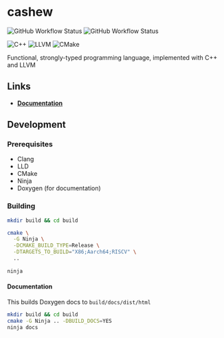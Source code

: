 # cashew

![GitHub Workflow Status](https://img.shields.io/github/actions/workflow/status/mrivnak/cashew/build.yml?label=build+and+test&logo=github&style=for-the-badge)
![GitHub Workflow Status](https://img.shields.io/github/actions/workflow/status/mrivnak/cashew/docs.yml?label=docs&logo=github&style=for-the-badge)

![C++](https://img.shields.io/badge/c++-%2300599C.svg?style=for-the-badge&logo=c%2B%2B&logoColor=white)
![LLVM](https://img.shields.io/badge/llvm-%23323330.svg?style=for-the-badge&logo=llvm&logoColor=white)
![CMake](https://img.shields.io/badge/CMake-%23008FBA.svg?style=for-the-badge&logo=cmake&logoColor=white)

Functional, strongly-typed programming language, implemented with C++ and LLVM

## Links

- **[Documentation](https://mrivnak.github.io/cashew)**

## Development

### Prerequisites

- Clang
- LLD
- CMake
- Ninja
- Doxygen (for documentation)

### Building

```bash
mkdir build && cd build

cmake \
  -G Ninja \
  -DCMAKE_BUILD_TYPE=Release \
  -DTARGETS_TO_BUILD="X86;Aarch64;RISCV" \
  ..
  
ninja
```

#### Documentation

This builds Doxygen docs to `build/docs/dist/html`

```bash
mkdir build && cd build
cmake -G Ninja .. -DBUILD_DOCS=YES
ninja docs
```
